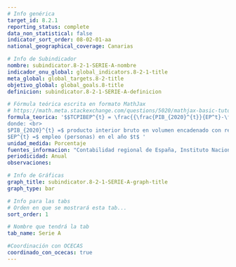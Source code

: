 ```yaml
---
# Info genérica
target_id: 8.2.1
reporting_status: complete
data_non_statistical: false
indicator_sort_order: 08-02-01-aa
national_geographical_coverage: Canarias

# Info de Subindicador
nombre: subindicator.8-2-1-SERIE-A-nombre
indicador_onu_global: global_indicators.8-2-1-title
meta_global: global_targets.8-2-title
objetivo_global: global_goals.8-title
definicion: subindicator.8-2-1-SERIE-A-definicion

# Fórmula teórica escrita en formato MathJax
# https://math.meta.stackexchange.com/questions/5020/mathjax-basic-tutorial-and-quick-reference
formula_teorica: '$$TCPIBEP^{t} = \frac{{\frac{PIB_{2020}^{t}}{EP^t}-\frac{PIB_{2020}^{t-1}}{EP^{t-1}}}}{\frac{PIB_{2020}^{t-1}}{EP^{t-1}}} \cdot 100$$ <br>
donde: <br>
$PIB_{2020}^{t} =$ producto interior bruto en volumen encadenado con referencia 2020 en el año $t$ <br>
$EP^{t} =$ empleo (personas) en el año $t$ '
unidad_medida: Porcentaje
fuentes_informacion: "Contabilidad regional de España, Instituto Nacional de Estadística (INE)"
periodicidad: Anual
observaciones: 

# Info de Gráficas
graph_title: subindicator.8-2-1-SERIE-A-graph-title
graph_type: bar

# Info para las tabs
# Orden en que se mostrará esta tab...
sort_order: 1

# Nombre que tendrá la tab
tab_name: Serie A

#Coordinación con OCECAS
coordinado_con_ocecas: true
---
```



